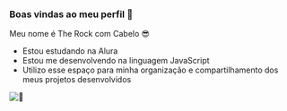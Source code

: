 ### Boas vindas ao meu perfil :blue_heart:

Meu nome é The Rock com Cabelo 😎

- Estou estudando na Alura
- Estou me desenvolvendo na linguagem JavaScript
- Utilizo esse espaço para minha organização e compartilhamento dos meus projetos desenvolvidos

![🐒]([https://tenor.com/pt-BR/view/ohno-meme-monkey-ohno-ohno-monkey-ohno-emote-ohno-twitch-emote-gif-119989999548046247](https://tenor.com/pt-BR/view/ohno-meme-monkey-ohno-ohno-monkey-ohno-emote-ohno-twitch-emote-gif-119989999548046247))
